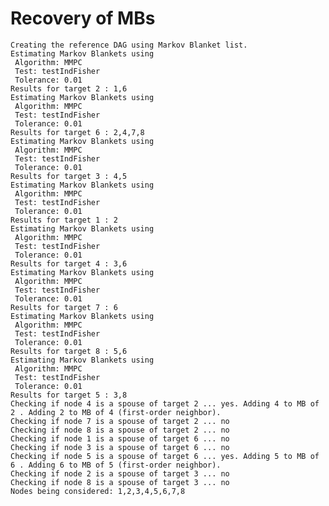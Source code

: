 # Recovery of MBs

    Creating the reference DAG using Markov Blanket list.
    Estimating Markov Blankets using
     Algorithm: MMPC 
     Test: testIndFisher 
     Tolerance: 0.01 
    Results for target 2 : 1,6 
    Estimating Markov Blankets using
     Algorithm: MMPC 
     Test: testIndFisher 
     Tolerance: 0.01 
    Results for target 6 : 2,4,7,8 
    Estimating Markov Blankets using
     Algorithm: MMPC 
     Test: testIndFisher 
     Tolerance: 0.01 
    Results for target 3 : 4,5 
    Estimating Markov Blankets using
     Algorithm: MMPC 
     Test: testIndFisher 
     Tolerance: 0.01 
    Results for target 1 : 2 
    Estimating Markov Blankets using
     Algorithm: MMPC 
     Test: testIndFisher 
     Tolerance: 0.01 
    Results for target 4 : 3,6 
    Estimating Markov Blankets using
     Algorithm: MMPC 
     Test: testIndFisher 
     Tolerance: 0.01 
    Results for target 7 : 6 
    Estimating Markov Blankets using
     Algorithm: MMPC 
     Test: testIndFisher 
     Tolerance: 0.01 
    Results for target 8 : 5,6 
    Estimating Markov Blankets using
     Algorithm: MMPC 
     Test: testIndFisher 
     Tolerance: 0.01 
    Results for target 5 : 3,8 
    Checking if node 4 is a spouse of target 2 ... yes. Adding 4 to MB of 2 . Adding 2 to MB of 4 (first-order neighbor).
    Checking if node 7 is a spouse of target 2 ... no
    Checking if node 8 is a spouse of target 2 ... no
    Checking if node 1 is a spouse of target 6 ... no
    Checking if node 3 is a spouse of target 6 ... no
    Checking if node 5 is a spouse of target 6 ... yes. Adding 5 to MB of 6 . Adding 6 to MB of 5 (first-order neighbor).
    Checking if node 2 is a spouse of target 3 ... no
    Checking if node 8 is a spouse of target 3 ... no
    Nodes being considered: 1,2,3,4,5,6,7,8 
    

